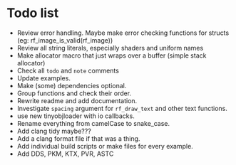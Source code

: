 # Todo list

- Review error handling. Maybe make error checking functions for structs (eg: rf_image_is_valid(rf_image))
- Review all string literals, especially shaders and uniform names
- Make allocator macro that just wraps over a buffer (simple stack allocator)
- Check all `todo` and `note` comments 
- Update examples.
- Make (some) dependencies optional.
- Group functions and check their order.
- Rewrite readme and add documentation.
- Investigate `spacing` argument for `rf_draw_text` and other text functions.
- use new tinyobjloader with io callbacks.
- Rename everything from camelCase to snake_case.
- Add clang tidy maybe???
- Add a clang format file if that was a thing.
- Add individual build scripts or make files for every example.
- Add DDS, PKM, KTX, PVR, ASTC
